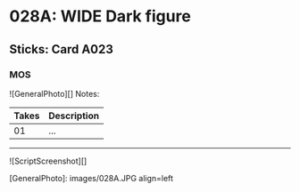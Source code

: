 # 028A: WIDE Dark figure

## Sticks: Card A023

### MOS

![GeneralPhoto][]
Notes: 

| Takes | Description |
|:---|:----|
| 01 | ... |

----

![ScriptScreenshot][]


[GeneralPhoto]:  images/028A.JPG align=left
